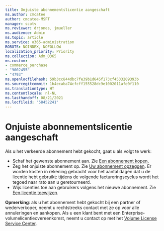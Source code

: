 ```yaml
---
title: Onjuiste abonnementslicentie aangeschaft
ms.author: cmcatee
author: cmcatee-MSFT
manager: scotv
ms.reviewer: drjones, jmueller
ms.audience: Admin
ms.topic: article
ms.service: o365-administration
ROBOTS: NOINDEX, NOFOLLOW
localization_priority: Priority
ms.collection: Adm_O365
ms.custom:
- commerce_purchase
- "9002455"
- "4793"
ms.openlocfilehash: 59b3cc844dbc7fe39b1d645f173cf4533209393b
ms.sourcegitcommit: 1b4ecaba74cfcff155528dc9e1002011afe0f110
ms.translationtype: HT
ms.contentlocale: nl-NL
ms.lasthandoff: 08/21/2021
ms.locfileid: "58452241"
---
```

# <a name="purchased-wrong-subscription-license"></a>Onjuiste abonnementslicentie aangeschaft

Als u het verkeerde abonnement hebt gekocht, gaat u als volgt te werk:

- Schaf het gewenste abonnement aan. Zie [Een abonnement kopen](https://docs.microsoft.com/alchemyinsights/buy-a-subscription-to-office-365-for-business).
- Zeg het onjuiste abonnement op. Zie [Uw abonnement opzeggen](https://docs.microsoft.com/alchemyinsights/canceling-your-office-365-subscription). Er worden kosten in rekening gebracht voor het aantal dagen dat u de licentie hebt gebruikt: tijdens de volgende factureringscyclus wordt het tegoed naar rato aan u geretourneerd.
- Wijs licenties toe aan gebruikers volgens het nieuwe abonnement. Zie [Een licentie toewijzen](https://docs.microsoft.com/alchemyinsights/how-to-assign-a-license-to-a-user).

**Opmerking**: als u het abonnement hebt gekocht bij een partner of wederverkoper, neemt u rechtstreeks contact met ze op voor alle annuleringen en aankopen. Als u een klant bent met een Enterprise-volumelicentieovereenkomst, neemt u contact op met het [Volume License Service Center](https://support.microsoft.com/help/4471406/how-to-contact-the-microsoft-volume-licensing-service-center).
